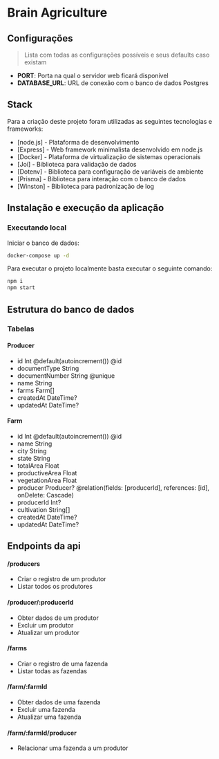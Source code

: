 # Brain Agriculture

## Configurações

> Lista com todas as configurações possíveis e seus defaults caso existam

- **PORT**: Porta na qual o servidor web ficará disponível
- **DATABASE_URL**: URL de conexão com o banco de dados Postgres

## Stack

Para a criação deste projeto foram utilizadas as seguintes tecnologias e frameworks:

- [node.js] - Plataforma de desenvolvimento
- [Express] - Web framework minimalista desenvolvido em node.js
- [Docker] - Plataforma de virtualização de sistemas operacionais
- [Joi] - Biblioteca para validação de dados 
- [Dotenv] - Biblioteca para configuração de variáveis de ambiente
- [Prisma] - Biblioteca para interação com o banco de dados
- [Winston] - Biblioteca para padronização de log

## Instalação e execução da aplicação

### Executando local

Iniciar o banco de dados:
```sh
docker-compose up -d
```

Para executar o projeto localmente basta executar o seguinte comando:

```sh
npm i
npm start
```

## Estrutura do banco de dados

### Tabelas
#### Producer
 - id  Int @default(autoincrement()) @id
 - documentType String
 - documentNumber String @unique
 - name  String
 - farms Farm[]
 - createdAt DateTime?
 - updatedAt DateTime?

#### Farm
 - id  Int @default(autoincrement()) @id
 - name  String
 - city  String
 - state String
 - totalArea Float
 - productiveArea Float
 - vegetationArea Float
 - producer  Producer? @relation(fields: [producerId], references: [id], onDelete: Cascade)
 - producerId  Int?
 - cultivation String[]
 - createdAt DateTime?
 - updatedAt DateTime?

## Endpoints da api

#### /producers
- Criar o registro de um produtor
- Listar todos os produtores

#### /producer/:producerId 
- Obter dados de um produtor
- Excluir um produtor
- Atualizar um produtor


#### /farms 
- Criar o registro de uma fazenda
- Listar todas as fazendas

#### /farm/:farmId
- Obter dados de uma fazenda
- Excluir uma fazenda
- Atualizar uma fazenda

#### /farm/:farmId/producer
 - Relacionar uma fazenda a um produtor
